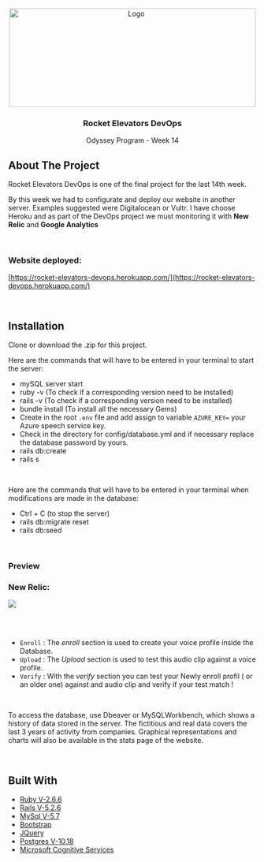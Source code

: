 <!-- PROJECT LOGO -->
<br />
<p align="center">
  <a href="https://rocket-elevators-devops.herokuapp.com/assets/_rocket/R2-3c6296bf2343b849b947f8ccfce0de61dd34ba7f9e2a23a53d0a743bc4604e3c.png">
    <img src="https://rocket-elevators-devops.herokuapp.com/assets/_rocket/R2-3c6296bf2343b849b947f8ccfce0de61dd34ba7f9e2a23a53d0a743bc4604e3c.png" alt="Logo" width="500" height="200">
  </a>

  <h3 align="center">Rocket Elevators DevOps
</h3>
  
  <p align="center">
    Odyssey Program - Week 14 
  </p>
</p>



<!-- ABOUT THE PROJECT -->
## About The Project

Rocket Elevators DevOps is one of the final project for the last 14th week.

By this week we had to configurate and deploy our website in another server. Examples suggested were Digitalocean or Vultr. I have choose Heroku
and as part of the DevOps project we must monitoring it with **New Relic** and **Google Analytics**

<br>

### Website deployed:
[https://rocket-elevators-devops.herokuapp.com/](https://rocket-elevators-devops.herokuapp.com/)


<br>

## Installation

Clone or download the .zip for this project. 

Here are the commands that will have to be entered in your terminal to start the server:
- mySQL server start
- ruby -v (To check if a corresponding version need to be installed)
- rails -v (To check if a corresponding version need to be installed)
- bundle install (To install all the necessary Gems)
- Create in the root `.env` file and add assign to variable `AZURE_KEY=` your Azure speech service key.
- Check in the directory for config/database.yml and if necessary replace the database password by yours.
- rails db:create
- rails s

<br>

Here are the commands that will have to be entered in your terminal when modifications are made in the database:
- Ctrl + C (to stop the server)
- rails db:migrate reset
- rails db:seed

<br>

### Preview

### New Relic:

![](gifs/new-relic-01.gif)



<br>



<br>

- `Enroll` : The *enroll* section is used to create your voice profile inside the Database.
- `Upload` : The *Upload* section is used to test this audio clip against a voice profile.
- `Verify` : With the *verify* section you can test your Newly enroll profil ( or an older one) against and audio clip and verify if your test match !

<br>

To access the database, use Dbeaver or MySQLWorkbench, which shows a history of data stored in the server. The fictitious and real data covers the last 3 years of activity from companies. Graphical representations and charts will also be available in the stats page of the website. 

<br>

## Built With

* [Ruby V-2.6.6](https://www.ruby-lang.org/en/)
* [Rails V-5.2.6](https://guides.rubyonrails.org/)
* [MySql V-5.7](https://dev.mysql.com/)
* [Bootstrap](https://getbootstrap.com)
* [JQuery](https://jquery.com)
* [Postgres V-10.18](https://www.postgresql.org/docs/10/release-10-18.html)
* [Microsoft Cognitive Services](https://azure.microsoft.com/en-us/services/cognitive-services/)


<br>



